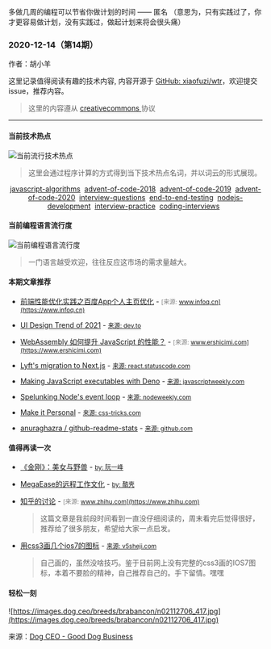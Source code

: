 
多做几周的编程可以节省你做计划的时间 —— 匿名 （意思为，只有实践过了，你才更容易做计划，没有实践过，做起计划来将会很头痛）

  ### 2020-12-14（第14期）
  
  作者：胡小羊
  
  这里记录值得阅读有趣的技术内容, 内容开源于 [GitHub: xiaofuzi/wtr](https://github.com/xiaofuzi/wtr)，欢迎提交 issue，推荐内容。
  
  > 这里的内容遵从 [creativecommons ](https://creativecommons.org/licenses/by/2.0/legalcode) 协议
  
  <hr>

  
  #### 当前技术热点
![当前流行技术热点](http://hexo-blog.yangxiaofu.com/wtr/assets/hotWords/2020-12-14.png)
> 这里会通过程序计算的方式得到当下技术热点名词，并以词云的形式展现。
<div style='text-align: center'><a _blank='target' href='https://github.com/topics/javascript-algorithms'>javascript-algorithms</a>&nbsp;&nbsp;<a _blank='target' href='https://github.com/topics/advent-of-code-2018'>advent-of-code-2018</a>&nbsp;&nbsp;<a _blank='target' href='https://github.com/topics/advent-of-code-2019'>advent-of-code-2019</a>&nbsp;&nbsp;<a _blank='target' href='https://github.com/topics/advent-of-code-2020'>advent-of-code-2020</a>&nbsp;&nbsp;<a _blank='target' href='https://github.com/topics/interview-questions'>interview-questions</a>&nbsp;&nbsp;<a _blank='target' href='https://github.com/topics/end-to-end-testing'>end-to-end-testing</a>&nbsp;&nbsp;<a _blank='target' href='https://github.com/topics/nodejs-development'>nodejs-development</a>&nbsp;&nbsp;<a _blank='target' href='https://github.com/topics/interview-practice'>interview-practice</a>&nbsp;&nbsp;<a _blank='target' href='https://github.com/topics/coding-interviews'>coding-interviews</a>&nbsp;&nbsp;</div>

#### 当前编程语言流行度
![当前编程语言流行度](http://hexo-blog.yangxiaofu.com/wtr/assets/program_lang/2020-12-14.png)
> 一门语言越受欢迎，往往反应这市场的需求量越大。
#### 本期文章推荐
* [前端性能优化实践之百度App个人主页优化](https://www.infoq.cn/article/hmfaY5rKoC4BuBQjLhaH) - <span style="font-size: 12px;color: gray;">[来源: www.infoq.cn](https://www.infoq.cn)</span>

* [UI Design Trend of 2021](https://dev.to/harshhhdev/ui-design-trend-of-2021-4fb7) - <span style="font-size: 12px;color: gray;">[来源: dev.to](https://dev.to)</span>

* [WebAssembly 如何提升 JavaScript 的性能？](https://www.ershicimi.com/p/d598d3b947b55e4c4d623fa9831712db) - <span style="font-size: 12px;color: gray;">[来源: www.ershicimi.com](https://www.ershicimi.com)</span>

* [Lyft's migration to Next.js](https://react.statuscode.com/issues/218) - <span style="font-size: 12px;color: gray;">[来源: react.statuscode.com](https://react.statuscode.com)</span>

* [Making JavaScript executables with Deno](https://javascriptweekly.com/issues/518) - <span style="font-size: 12px;color: gray;">[来源: javascriptweekly.com](https://javascriptweekly.com)</span>

* [Spelunking Node's event loop](https://nodeweekly.com/issues/368) - <span style="font-size: 12px;color: gray;">[来源: nodeweekly.com](https://nodeweekly.com)</span>

* [Make it Personal](https://css-tricks.com/make-it-personal/) - <span style="font-size: 12px;color: gray;">[来源: css-tricks.com](https://css-tricks.com)</span>

* [ anuraghazra / github-readme-stats](https://github.com/anuraghazra/github-readme-stats) - <span style="font-size: 12px;color: gray;">[来源: github.com](https://github.com)</span>



#### 值得再读一次
* [《金刚》：美女与野兽](http://www.ruanyifeng.com/blog/2006/01/post_170.html) - <span style="font-size: 12px;color: gray;">[by: 阮一峰](https://www.ruanyifeng.com)</span>
    
* [MegaEase的远程工作文化](https://coolshell.cn/articles/20765.html) - <span style="font-size: 12px;color: gray;">[by: 酷壳](https://coolshell.cn)</span>
    
* [知乎的讨论](http://www.zhihu.com/people/catchen) - <span style="font-size: 12px;color: gray;">[来源: www.zhihu.com](https://www.zhihu.com)</span>
    > 这篇文章是我前段时间看到一直没仔细阅读的，周末看完后觉得很好，推荐给了很多朋友，希望给大家一点启发。
* [用css3画几个ios7的图标](http://v5sheji.com/archives/css3ios7iscon.html) - <span style="font-size: 12px;color: gray;">[来源: v5sheji.com](https://v5sheji.com)</span>
    > 自己画的，虽然没啥技巧。鉴于目前网上没有完整的css3画的IOS7图标，本着不要脸的精神，自己推荐自己的。手下留情。嘿嘿
#### 轻松一刻
![https://images.dog.ceo/breeds/brabancon/n02112706_417.jpg](https://images.dog.ceo/breeds/brabancon/n02112706_417.jpg)

来源：[Dog CEO - Good Dog Business](https://dog.ceo/)
    
